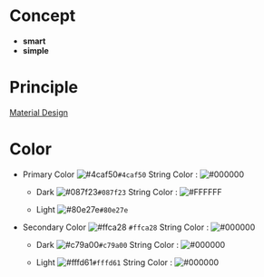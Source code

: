 # Concept
 - **smart**
 - **simple**

# Principle
[Material Design](https://material.io/)

# Color

 - Primary Color  ![#4caf50](https://placehold.it/15/4caf50/000000?text=+)`#4caf50`  String Color : ![#000000](https://placehold.it/15/000000/000000?text=+)

    - Dark ![#087f23](https://placehold.it/15/087f23/000000?text=+)`#087f23` String Color : ![#FFFFFF](https://placehold.it/15/FFFFFF/000000?text=+)

    - Light ![#80e27e](https://placehold.it/15/80e27e/000000?text=+)`#80e27e`  

- Secondary Color  ![#ffca28](https://placehold.it/15/ffca28/000000?text=+) `#ffca28` String Color : ![#000000](https://placehold.it/15/000000/000000?text=+)

    - Dark ![#c79a00](https://placehold.it/15/c79a00/000000?text=+)`#c79a00` String Color : ![#000000](https://placehold.it/15/000000/000000?text=+)

    - Light  ![#fffd61](https://placehold.it/15/fffd61/000000?text=+)`#fffd61` String Color : ![#000000](https://placehold.it/15/000000/000000?text=+)


    